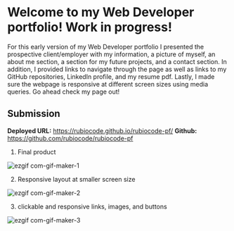 # Welcome to my Web Developer portfolio! Work in progress!


For this early version of my Web Developer portfolio I presented the prospective client/employer with my information, a picture of myself, an about me section, a section for my future projects, and a contact section. In addition, I provided links to navigate through the page as well as links to my GitHub repositories, LinkedIn profile, and my resume pdf. Lastly, I made sure the webpage is responsive at different screen sizes using media queries. Go ahead check my page out! 

## Submission

**Deployed URL:** https://rubiocode.github.io/rubiocode-pf/
**Github:** https://github.com/rubiocode/rubiocode-pf


1) Final product

![ezgif com-gif-maker-1](https://user-images.githubusercontent.com/78938193/116612882-e4d75e80-a8ec-11eb-98e2-fb4307d834cc.gif)


2) Responsive layout at smaller screen size

![ezgif com-gif-maker-2](https://user-images.githubusercontent.com/78938193/116613460-8a8acd80-a8ed-11eb-8a80-64417518ce1f.gif)

3) clickable and responsive links, images, and buttons

![ezgif com-gif-maker-3](https://user-images.githubusercontent.com/78938193/116613551-a55d4200-a8ed-11eb-9b6d-ba0fa08ca0d4.gif)
